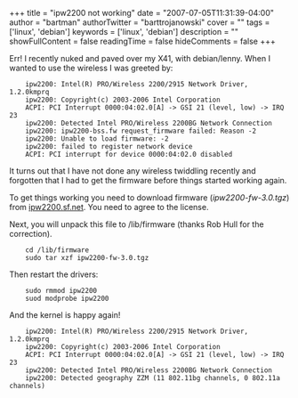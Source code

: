 +++
title = "ipw2200 not working"
date = "2007-07-05T11:31:39-04:00"
author = "bartman"
authorTwitter = "barttrojanowski"
cover = ""
tags = ['linux', 'debian']
keywords = ['linux', 'debian']
description = ""
showFullContent = false
readingTime = false
hideComments = false
+++

Err!  I recently nuked and paved over my X41, with debian/lenny.  When I wanted to use the wireless I was greeted by:

        ipw2200: Intel(R) PRO/Wireless 2200/2915 Network Driver, 1.2.0kmprq
        ipw2200: Copyright(c) 2003-2006 Intel Corporation
        ACPI: PCI Interrupt 0000:04:02.0[A] -> GSI 21 (level, low) -> IRQ 23
        ipw2200: Detected Intel PRO/Wireless 2200BG Network Connection
        ipw2200: ipw2200-bss.fw request_firmware failed: Reason -2
        ipw2200: Unable to load firmware: -2
        ipw2200: failed to register network device
        ACPI: PCI interrupt for device 0000:04:02.0 disabled

It turns out that I have not done any wireless twiddling recently and forgotten that I had to 
get the firmware before things started working again.

<!--more-->

To get things working you need to download firmware (*ipw2200-fw-3.0.tgz*) from [ipw2200.sf.net](http://ipw2200.sourceforge.net/firmware.php).  You need
to agree to the license.

Next, you will unpack this file to /lib/firmware (thanks Rob Hull for the correction).

        cd /lib/firmware
        sudo tar xzf ipw2200-fw-3.0.tgz

Then restart the drivers:

        sudo rmmod ipw2200
        suod modprobe ipw2200

And the kernel is happy again!

        ipw2200: Intel(R) PRO/Wireless 2200/2915 Network Driver, 1.2.0kmprq
        ipw2200: Copyright(c) 2003-2006 Intel Corporation
        ACPI: PCI Interrupt 0000:04:02.0[A] -> GSI 21 (level, low) -> IRQ 23
        ipw2200: Detected Intel PRO/Wireless 2200BG Network Connection
        ipw2200: Detected geography ZZM (11 802.11bg channels, 0 802.11a channels)